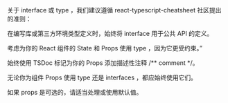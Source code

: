 关于 interface 或 type ，我们建议遵循 react-typescript-cheatsheet 社区提出的准则：

在编写库或第三方环境类型定义时，始终将 interface 用于公共 API 的定义。

考虑为你的 React 组件的 State 和 Props 使用 type ，因为它更受约束。”

始终使用 TSDoc 标记为你的 Props 添加描述性注释 /** comment */。

无论你为组件 Props 使用 type 还是 interfaces ，都应始终使用它们。

如果 props 是可选的，请适当处理或使用默认值。